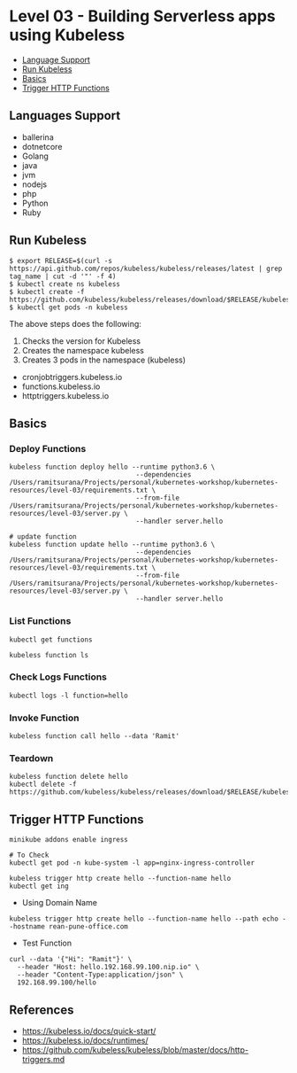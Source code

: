 # Level 03 - Building Serverless apps using Kubeless

*  [Language Support](#language-support)
*  [Run Kubeless](#run-kubeless)
*  [Basics](#basics)
*  [Trigger HTTP Functions](#trigger-http-functions)

## Languages Support

* ballerina
* dotnetcore
* Golang
* java
* jvm
* nodejs
* php
* Python
* Ruby

## Run Kubeless

```
$ export RELEASE=$(curl -s https://api.github.com/repos/kubeless/kubeless/releases/latest | grep tag_name | cut -d '"' -f 4)
$ kubectl create ns kubeless
$ kubectl create -f https://github.com/kubeless/kubeless/releases/download/$RELEASE/kubeless-$RELEASE.yaml
$ kubectl get pods -n kubeless
```

The above steps does the following:
1. Checks the version for Kubeless
2. Creates the namespace kubeless
3. Creates 3 pods in the namespace (kubeless)
- cronjobtriggers.kubeless.io
- functions.kubeless.io
- httptriggers.kubeless.io

## Basics

### Deploy Functions

```
kubeless function deploy hello --runtime python3.6 \
                                --dependencies /Users/ramitsurana/Projects/personal/kubernetes-workshop/kubernetes-resources/level-03/requirements.txt \
                                --from-file /Users/ramitsurana/Projects/personal/kubernetes-workshop/kubernetes-resources/level-03/server.py \
                                --handler server.hello

# update function
kubeless function update hello --runtime python3.6 \
                                --dependencies /Users/ramitsurana/Projects/personal/kubernetes-workshop/kubernetes-resources/level-03/requirements.txt \
                                --from-file /Users/ramitsurana/Projects/personal/kubernetes-workshop/kubernetes-resources/level-03/server.py \
                                --handler server.hello
```

### List Functions

```
kubectl get functions

kubeless function ls
```

### Check Logs Functions

```
kubectl logs -l function=hello
```

### Invoke Function

```
kubeless function call hello --data 'Ramit'
```

### Teardown

```
kubeless function delete hello
kubectl delete -f https://github.com/kubeless/kubeless/releases/download/$RELEASE/kubeless-$RELEASE.yaml
```

## Trigger HTTP Functions

```
minikube addons enable ingress

# To Check
kubectl get pod -n kube-system -l app=nginx-ingress-controller
```

```
kubeless trigger http create hello --function-name hello
kubectl get ing
```

* Using Domain Name

```
kubeless trigger http create hello --function-name hello --path echo --hostname rean-pune-office.com
```

* Test Function

```
curl --data '{"Hi": "Ramit"}' \
  --header "Host: hello.192.168.99.100.nip.io" \
  --header "Content-Type:application/json" \
  192.168.99.100/hello
```
## References

* https://kubeless.io/docs/quick-start/
* https://kubeless.io/docs/runtimes/
* https://github.com/kubeless/kubeless/blob/master/docs/http-triggers.md